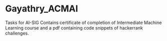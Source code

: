 # Gayathry_ACMAI
Tasks for AI-SIG
Contains certificate of completion of Intermediate Machine Learning course and a pdf containing code snippets of hackerrank challenges.
